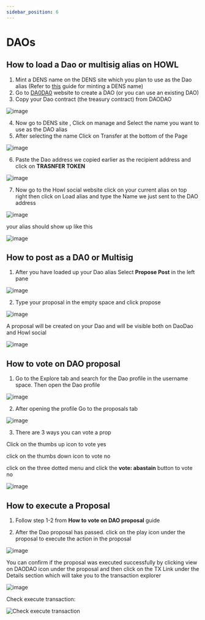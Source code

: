 ```yaml
---
sidebar_position: 6
---
```


# DAOs

## How to load a Dao or multisig alias on HOWL

1. Mint a DENS name on the DENS site which you plan to use as the Dao alias (Refer to [this](/docs/howl-basics/create-user.md#create-a-dens-name) guide for minting a DENS name)
2. Go to [DA0DA0](https://daodao.zone/) website to create a DAO (or you can use an existing DAO)
3. Copy your Dao contract (the treasury contract) from DAODAO 

![image](/img/dao/dao-contract.png)

4. Now go to DENS site , Click on manage and Select the name you want to use as the DAO alias
5. After selecting the name Click on Transfer at the bottom of the Page

![image](/img/dao/Transfer-button.png)

6. Paste the Dao address we copied earlier as the recipient address and click on **TRASNFER TOKEN** 

![image](/img/dao/transfer-recipient.png)

7. Now go to the Howl social website click on your current alias on top right then click on Load alias and type the Name we just sent to the DAO address

![image](/img/dao/LOAD-dao-alias.png)

your alias should show up like this 

![image](/img/dao/Dao-alias.png)

## How to post as a DA0 or Multisig

1. After you have loaded up your Dao alias Select **Propose Post** in the left pane 

![image](/img/dao/Propose-button.png)

2. Type your proposal in the empty space and click propose

![image](/img/dao/Proposal-text.png)

A proposal will be created on your Dao and will be visible both on DaoDao and Howl social 

![image](/img/dao/proposal.png)

## How to vote on DAO proposal

1. Go to the Explore tab and search for the Dao profile in the username space. Then open the Dao profile

![image](/img/dao/Search-dao.png)

2. After opening the profile Go to the proposals tab

![image](/img/dao/proposal-tab.png)

3. There are 3 ways you can vote a prop 

Click on the thumbs up icon to vote yes 

click on the thumbs down icon to vote no

click on the three dotted menu and click the **vote: abastain** button to vote no

![image](/img/dao/proposal-vote.png)

## How to execute a Proposal

1. Follow step 1-2 from **How to vote on DAO proposal** guide

2. After the Dao proposal has passed. click on the play icon under the proposal to execute the action in the proposal

![image](/img/dao/proposal-execute.png)

You can confirm if the proposal was executed successfully by clicking view on DAODAO icon under the proposal and then click on the TX Link under the Details section which will take you to the transaction explorer

![image](/img/dao/view-on-daodao.png)

Check execute transaction:

![Check execute transaction](/img/dao/Check-execute-transaction.png)

